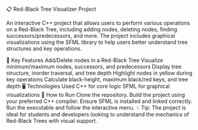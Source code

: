 📋 Red-Black Tree Visualizer Project

An interactive C++ project that allows users to perform various operations on a Red-Black Tree, including adding nodes, deleting nodes, finding successors/predecessors, and more. The project includes graphical visualizations using the SFML library to help users better understand tree structures and key operations.

🔧 Key Features
Add/Delete nodes in a Red-Black Tree
Visualize minimum/maximum nodes, successors, and predecessors
Display tree structure, inorder traversal, and tree depth
Highlight nodes in yellow during key operations
Calculate black-height, maximum black/red keys, and tree depth
🖥 Technologies Used
C++ for core logic
SFML for graphical visualizations
🚀 How to Run
Clone the repository.
Build the project using your preferred C++ compiler.
Ensure SFML is installed and linked correctly.
Run the executable and follow the interactive menu.
💡 Tip: The project is ideal for students and developers looking to understand the mechanics of Red-Black Trees with visual support.
